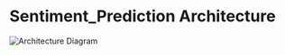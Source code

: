 # Sentiment_Prediction Architecture
![Architecture Diagram](http://url/to/img.png](https://github.com/agvar/Prediction_Text/blob/master/images/capstone_project_architecture.jpeg))

